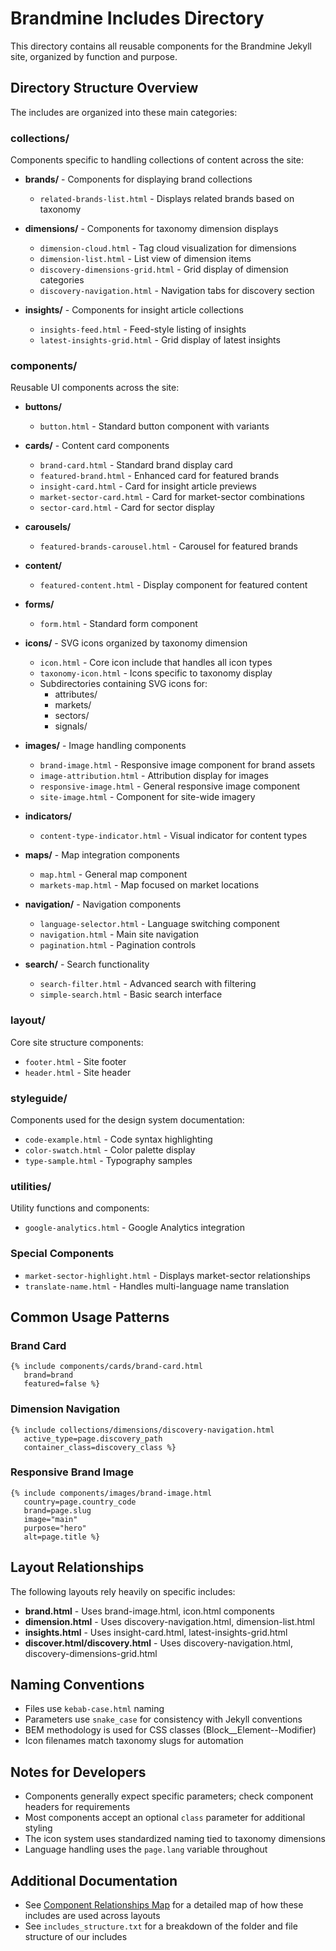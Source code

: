 # Brandmine Includes Directory

This directory contains all reusable components for the Brandmine Jekyll site, organized by function and purpose.

## Directory Structure Overview

The includes are organized into these main categories:

### collections/
Components specific to handling collections of content across the site:

- **brands/** - Components for displaying brand collections
  - `related-brands-list.html` - Displays related brands based on taxonomy

- **dimensions/** - Components for taxonomy dimension displays
  - `dimension-cloud.html` - Tag cloud visualization for dimensions
  - `dimension-list.html` - List view of dimension items
  - `discovery-dimensions-grid.html` - Grid display of dimension categories
  - `discovery-navigation.html` - Navigation tabs for discovery section

- **insights/** - Components for insight article collections
  - `insights-feed.html` - Feed-style listing of insights
  - `latest-insights-grid.html` - Grid display of latest insights

### components/
Reusable UI components across the site:

- **buttons/**
  - `button.html` - Standard button component with variants

- **cards/** - Content card components
  - `brand-card.html` - Standard brand display card
  - `featured-brand.html` - Enhanced card for featured brands
  - `insight-card.html` - Card for insight article previews
  - `market-sector-card.html` - Card for market-sector combinations
  - `sector-card.html` - Card for sector display

- **carousels/**
  - `featured-brands-carousel.html` - Carousel for featured brands

- **content/**
  - `featured-content.html` - Display component for featured content

- **forms/**
  - `form.html` - Standard form component

- **icons/** - SVG icons organized by taxonomy dimension
  - `icon.html` - Core icon include that handles all icon types
  - `taxonomy-icon.html` - Icons specific to taxonomy display
  - Subdirectories containing SVG icons for:
    - attributes/
    - markets/
    - sectors/
    - signals/

- **images/** - Image handling components
  - `brand-image.html` - Responsive image component for brand assets
  - `image-attribution.html` - Attribution display for images
  - `responsive-image.html` - General responsive image component
  - `site-image.html` - Component for site-wide imagery

- **indicators/**
  - `content-type-indicator.html` - Visual indicator for content types

- **maps/** - Map integration components
  - `map.html` - General map component
  - `markets-map.html` - Map focused on market locations

- **navigation/** - Navigation components
  - `language-selector.html` - Language switching component
  - `navigation.html` - Main site navigation
  - `pagination.html` - Pagination controls

- **search/** - Search functionality
  - `search-filter.html` - Advanced search with filtering
  - `simple-search.html` - Basic search interface

### layout/
Core site structure components:
- `footer.html` - Site footer
- `header.html` - Site header

### styleguide/
Components used for the design system documentation:
- `code-example.html` - Code syntax highlighting
- `color-swatch.html` - Color palette display
- `type-sample.html` - Typography samples

### utilities/
Utility functions and components:
- `google-analytics.html` - Google Analytics integration

### Special Components
- `market-sector-highlight.html` - Displays market-sector relationships
- `translate-name.html` - Handles multi-language name translation

## Common Usage Patterns

### Brand Card

```liquid
{% include components/cards/brand-card.html 
   brand=brand 
   featured=false %}
```

### Dimension Navigation

```liquid
{% include collections/dimensions/discovery-navigation.html 
   active_type=page.discovery_path 
   container_class=discovery_class %}
```

### Responsive Brand Image

```liquid
{% include components/images/brand-image.html 
   country=page.country_code
   brand=page.slug
   image="main"
   purpose="hero"
   alt=page.title %}
```

## Layout Relationships

The following layouts rely heavily on specific includes:

- **brand.html** - Uses brand-image.html, icon.html components
- **dimension.html** - Uses discovery-navigation.html, dimension-list.html
- **insights.html** - Uses insight-card.html, latest-insights-grid.html
- **discover.html/discovery.html** - Uses discovery-navigation.html, discovery-dimensions-grid.html

## Naming Conventions

- Files use `kebab-case.html` naming
- Parameters use `snake_case` for consistency with Jekyll conventions
- BEM methodology is used for CSS classes (Block__Element--Modifier)
- Icon filenames match taxonomy slugs for automation

## Notes for Developers

- Components generally expect specific parameters; check component headers for requirements
- Most components accept an optional `class` parameter for additional styling
- The icon system uses standardized naming tied to taxonomy dimensions
- Language handling uses the `page.lang` variable throughout

## Additional Documentation

- See [Component Relationships Map](../docs/component-relationships.md) for a detailed map of how these includes are used across layouts
- See `includes_structure.txt` for a breakdown of the folder and file structure of our includes
